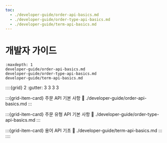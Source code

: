 ```yaml
---
toc:
  - ./developer-guide/order-api-basics.md
  - ./developer-guide/order-type-api-basics.md
  - ./developer-guide/term-api-basics.md
---
```

# 개발자 가이드

```{toctree}
:maxdepth: 1
developer-guide/order-api-basics.md
developer-guide/order-type-api-basics.md
developer-guide/term-api-basics.md
```

::::{grid} 2
:gutter: 3 3 3 3

:::{grid-item-card} 주문 API 기본 사항
:link: ./developer-guide/order-api-basics.md
:::

:::{grid-item-card} 주문 유형 API 기본 사항
:link: ./developer-guide/order-type-api-basics.md
:::

:::{grid-item-card} 용어 API 기초
:link: ./developer-guide/term-api-basics.md
:::
::::
